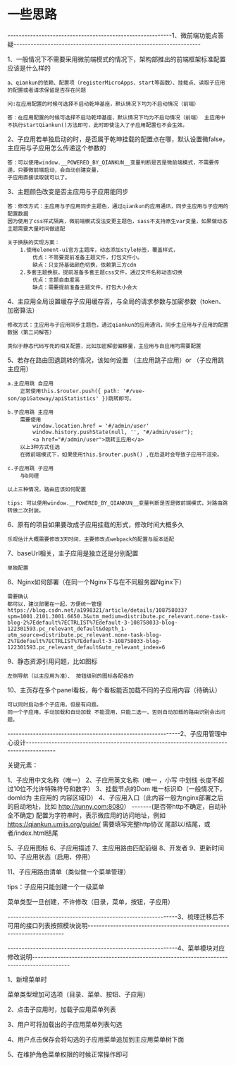 
# 一些思路

----------------------------------------------------------1、微前端功能点答疑------------------------------------------------------------------

1、一般情况下不需要采用微前端模式的情况下，架构部推出的前端框架标准配置应该是什么样的

    a、qiankun的依赖、配置项（registerMicroApps、start等函数）、挂载点、读取子应用的配置或者请求保留是否存在问题

    问:在应用配置的时候可选择不启动乾坤基座，默认情况下均为不启动情况（前端）

    答：在应用配置的时候可选择不启动乾坤基座，默认情况下均为不启动情况（前端） 主应用中 不执行startQiankun()方法即可，此时即使注入了子应用配置也不会生效。

2、子应用若单独启动的时，是否属于乾坤挂载的配置点在哪，默认设置微false，主应用与子应用怎么传递这个参数的

    答：可以使用window.__POWERED_BY_QIANKUN__变量判断是否是微前端模式，不需要传递，只要微前端启动，会自动创建变量，
    子应用直接读取就可以了。

3、主题颜色改变是否主应用与子应用能同步

    答：修改方式：主应用与子应用同步主题色，通过qiankun的应用通讯，同步主应用与子应用的配置数据
    因为使用了css样式隔离，微前端模式没法变更主题色，sass不支持原生var变量，如果做动态主题需要大量时间做适配

    关于换肤的实现方案：
        1.使用element-ui官方主题库，动态添加style标签，覆盖样式，
            优点：不需要提前准备主题文件，打包文件小。
            缺点：只支持基础颜色切换，依赖第三方cdn
        2.多套主题换肤，提前准备多套主题css文件，通过文件名称动态切换
            优点：主题自由度高
            缺点：需要提前准备主题文件，打包大小会大

4、主应用全局设置缓存子应用缓存否，与全局的请求参数与加密参数（token、加密算法）

    修改方式：主应用与子应用同步主题色，通过qiankun的应用通讯，同步主应用与子应用的配置数据（第二问解答）
      
    类似于静态代码写死的相关配置，比如加密解密偏移量，主应用与自应用均需要配置

5、若存在路由回退跳转的情况，该如何设置 （主应用跳子应用）or （子应用跳主应用）

    a.主应用跳 自应用
        正常使用this.$router.push({ path: '#/vue-son/apiGateway/apiStatistics' })跳转即可。

    b.子应用跳 主应用
        需要使用
            window.location.href = '#/admin/user'
            window.history.pushState(null, '', "#/admin/user");
            <a href="#/admin/user">跳转主应用</a>
        以上3种方式任选
        在微前端模式下，如果使用this.$router.push() ,在后退时会导致子应用不渲染。

    c.子应用跳 子应用
        与b同理

    以上三种情况，路由应该如何配置

    tips: 可以使用window.__POWERED_BY_QIANKUN__变量判断是否是微前端模式，对路由跳转做二次封装。

6、原有的项目如果要改成子应用挂载的形式，修改时间大概多久

    乐观估计大概需要修改3天时间，主要修改点webpack的配置与版本适配

7、baseUrl相关，主子应用是独立还是分别配置

    单独配置

8、Nginx如何部署（在同一个Nginx下与在不同服务器Nginx下）

    需要确认
    都可以，建议部署在一起，方便统一管理
    https://blog.csdn.net/a1998321/article/details/108758033?spm=1001.2101.3001.6650.3&utm_medium=distribute.pc_relevant.none-task-blog-2%7Edefault%7ECTRLIST%7Edefault-3-108758033-blog-122301593.pc_relevant_default&depth_1-utm_source=distribute.pc_relevant.none-task-blog-2%7Edefault%7ECTRLIST%7Edefault-3-108758033-blog-122301593.pc_relevant_default&utm_relevant_index=6

9、静态资源引用问题，比如图标

    左侧导航（以主应用为准）、 按钮级别的图标各配各的

10、主页存在多个panel看板，每个看板能否加载不同的子应用内容（待确认）

    可以同时启动多个子应用，但是有问题。
    同一个子应用，手动加载和自动加载 不能混用，只能二选一，否则自动加载的路由识别会出问题。

-------------------------------------------------------------2、子应用管理中心设计----------------------------------------------------------------------------------------

关键元素：

1、子应用中文名称（唯一）
2、子应用英文名称（唯一 ，小写 中划线 长度不超过10位不允许特殊符号和数字）
3、挂载节点的Dom 唯一标识ID（一般情况下，domId为 主应用的 内容区域ID）
4、子应用入口（此内容一般为nginx部署之后的启动地址，比如 <http://tunny.com:8080>）  -------(是否带http不确定，自动补全不确定)
    配置为字符串时，表示微应用的访问地址，例如 <https://qiankun.umijs.org/guide/>
    需要填写完整http协议
    尾部以/结尾，或者/index.html结尾

5、子应用图标
6、子应用描述
7、主应用路由匹配前缀
8、开发者
9、更新时间
10、子应用状态（启用、停用）

11、子应用路由清单（类似做一个菜单管理）

tips：子应用只能创建一个一级菜单

菜单类型一旦创建，不许修改（目录，菜单，按钮，子应用）

------------------------------------------------------------3、梳理迁移后不可用的接口列表按照模块说明----------------------------------------------------------------------

------------------------------------------------------------4、菜单模块对应修改说明-------------------------------------------------------------------------------------------

1、新增菜单时
  
   菜单类型增加可选项（目录、菜单、按钮、子应用）

2、点击子应用时，加载子应用菜单列表

3、用户可将加载出的子应用菜单列表勾选

4、用户点击保存会将勾选的子应用菜单追加到主应用菜单树下面

5、在维护角色菜单权限的时候正常操作即可

